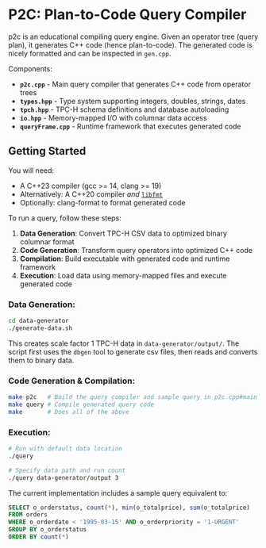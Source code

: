 # P2C: Plan-to-Code Query Compiler

p2c is an educational compiling query engine.
Given an operator tree (query plan), it generates C++ code (hence plan-to-code).
The generated code is nicely formatted and can be inspected in `gen.cpp`.

Components:
- **`p2c.cpp`** - Main query compiler that generates C++ code from operator trees
- **`types.hpp`** - Type system supporting integers, doubles, strings, dates
- **`tpch.hpp`** - TPC-H schema definitions and database autoloading
- **`io.hpp`** - Memory-mapped I/O with columnar data access
- **`queryFrame.cpp`** - Runtime framework that executes generated code

## Getting Started

You will need:
- A C++23 compiler (gcc >= 14, clang >= 19)
- Alternatively: A C++20 compiler *and* [`libfmt`](https://github.com/fmtlib/fmt)
- Optionally: clang-format to format generated code

To run a query, follow these steps:
1. **Data Generation**: Convert TPC-H CSV data to optimized binary columnar format
2. **Code Generation**: Transform query operators into optimized C++ code
3. **Compilation**: Build executable with generated code and runtime framework
4. **Execution**: Load data using memory-mapped files and execute generated code

### Data Generation:
```bash
cd data-generator
./generate-data.sh
```

This creates scale factor 1 TPC-H data in `data-generator/output/`.
The script first uses the `dbgen` tool to generate csv files, then reads and converts them to binary data. 

### Code Generation & Compilation:
```bash
make p2c   # Build the query compiler and sample query in p2c.cpp#main
make query # Compile generated query code
make       # Does all of the above 
```

### Execution:
```bash
# Run with default data location
./query

# Specify data path and run count
./query data-generator/output 3
```

The current implementation includes a sample query equivalent to:

```sql
SELECT o_orderstatus, count(*), min(o_totalprice), sum(o_totalprice)
FROM orders  
WHERE o_orderdate < '1995-03-15' AND o_orderpriority = '1-URGENT'
GROUP BY o_orderstatus
ORDER BY count(*)
```
